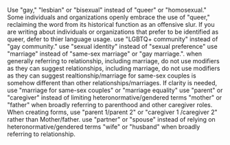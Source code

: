 Use "gay," "lesbian" or "bisexual" instead of "queer" or "homosexual." Some individuals and organizations openly embrace the use of "queer," reclaiming the word from its historical function as an offensive slur. If you are writing about individuals or organizations that prefer to be identified as queer, defer to thier language usage.
use "LGBTQ+ community" instead of "gay community."
use "sexual identity" instead of "sexual preference"
use "marriage" instead of "same-sex marriage" or "gay marriage.". when generally referring to relationship, including marriage, do not use modifiers as they can suggest relationships, including marriage, do not use modifiers as they can suggest realtionship/marriage for same-sex couples is somehow different than other relationships/marriages. If clarity is needed, use "marriage for same-sex couples" or "marriage equality"
use "parent" or "caregiver" instead of limiting heteronormative/gendered terms "mother" or "father" when broadly referring to parenthood and other caregiver roles. When creating forms, use "parent 1/parent 2" or "caregiver 1 /caregiver 2" rather than Mother/father.
use "partner" or "spouse" instead of relying on heteronormative/gendered terms "wife" or "husband" when broadly referring to relationship.